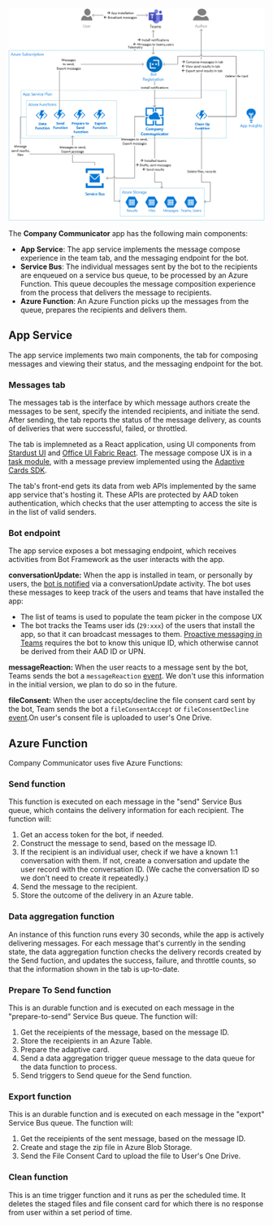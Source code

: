 ![Overview](images/architecture_overview.png)

The **Company Communicator** app has the following main components:
* **App Service**: The app service implements the message compose experience in the team tab, and the messaging endpoint for the bot.
* **Service Bus**: The individual messages sent by the bot to the recipients are enqueued on a service bus queue, to be processed by an Azure Function. This queue decouples the message composition experience from the process that delivers the message to recipients.
* **Azure Function**: An Azure Function picks up the messages from the queue, prepares the recipients and delivers them.

## App Service

The app service implements two main components, the tab for composing messages and viewing their status, and the messaging endpoint for the bot.

### Messages tab

The messages tab is the interface by which message authors create the messages to be sent, specify the intended recipients, and initiate the send. After sending, the tab reports the status of the message delivery, as counts of deliveries that were successful, failed, or throttled.

The tab is implemneted as a React application, using UI components from [Stardust UI](https://github.com/stardust-ui/react) and [Office UI Fabric React](https://github.com/OfficeDev/office-ui-fabric-react). The message compose UX is in a [task module](https://docs.microsoft.com/en-us/microsoftteams/platform/concepts/task-modules/task-modules-overview), with a message preview implemented using the [Adaptive Cards SDK](https://docs.microsoft.com/en-us/adaptive-cards/sdk/rendering-cards/javascript/getting-started).

The tab's front-end gets its data from web APIs implemented by the same app service that's hosting it. These APIs are protected by AAD token authentication, which checks that the user attempting to access the site is in the list of valid senders.

### Bot endpoint

The app service exposes a bot messaging endpoint, which receives activities from Bot Framework as the user interacts with the app.

**conversationUpdate:** When the app is installed in team, or personally by users, the [bot is notified](https://docs.microsoft.com/en-us/microsoftteams/platform/concepts/bots/bots-notifications) via a conversationUpdate activity. The bot uses these messages to keep track of the users and teams that have installed the app:
* The list of teams is used to populate the team picker in the compose UX
* The bot tracks the Teams user ids (`29:xxx`) of the users that install the app, so that it can broadcast messages to them. [Proactive messaging in Teams](https://docs.microsoft.com/en-us/microsoftteams/platform/concepts/bots/bot-conversations/bots-conv-proactive) requires the bot to know this unique ID, which otherwise cannot be derived from their AAD ID or UPN.

**messageReaction:** When the user reacts to a message sent by the bot, Teams sends the bot a `messageReaction` [event](https://docs.microsoft.com/en-us/microsoftteams/platform/concepts/bots/bots-notifications#reactions). We don't use this information in the initial version, we plan to do so in the future.

**fileConsent:** When the user accepts/decline the file consent card sent by the bot, Team sends the bot a `fileConsentAccept` or `fileConsentDecline` [event](https://docs.microsoft.com/en-us/microsoftteams/platform/bots/how-to/conversations/send-and-receive-files?tabs=dotnet).On user's consent file is uploaded to user's One Drive.


## Azure Function

Company Communicator uses five Azure Functions:

### Send function

This function is executed on each message in the "send" Service Bus queue, which contains the delivery information for each recipient. The function will:
1. Get an access token for the bot, if needed.
2. Construct the message to send, based on the message ID.
3. If the recipient is an individual user, check if we have a known 1:1 conversation with them. If not, create a conversation and update the user record with the conversation ID. (We cache the conversation ID so we don't need to create it repeatedly.)
4. Send the message to the recipient.
5. Store the outcome of the delivery in an Azure table.

### Data aggregation function

An instance of this function runs every 30 seconds, while the app is actively delivering messages. For each message that's currently in the sending state, the data aggregation function checks the delivery records created by the Send fuction, and updates the success, failure, and throttle counts, so that the information shown in the tab is up-to-date.

### Prepare To Send function

This is an durable function and is executed on each message in the "prepare-to-send" Service Bus queue. The function will:
1. Get the receipients of the message, based on the message ID.
2. Store the receipients in an Azure Table.
3. Prepare the adaptive card.
4. Send a data aggregation trigger queue message to the data queue for the data function to process.
5. Send triggers to Send queue for the Send function.

### Export function

This is an durable function and is executed on each message in the "export" Service Bus queue. The function will:
1. Get the receipients of the sent message, based on the message ID.
2. Create and stage the zip file in Azure Blob Storage.
3. Send the File Consent Card to upload the file to User's One Drive.

### Clean function

This is an time trigger function and it runs as per the scheduled time. It deletes the staged files and file consent card for which there is no response from user within a set period of time.
